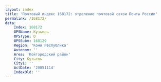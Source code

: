 ```yaml
---
layout: index
title: 'Почтовый индекс 168172: отделение почтовой связи Почты России'
permalink: /168172/
data:
    Index: 168172
    OPSName: Кузьель
    OPSType: О
    OPSSubm: 168129
    Region: 'Коми Республика'
    Autonom: ''
    Area: 'Койгородский район'
    City: Кузьель
    City1: ''
    ActDate: '20051114'
    IndexOld: ''
---
```

